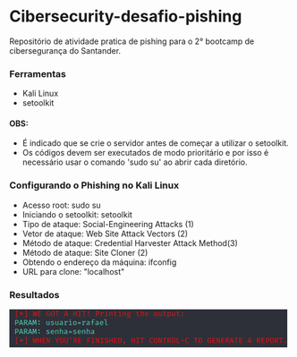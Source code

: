# Cibersecurity-desafio-pishing
Repositório de atividade pratica de pishing para o 2° bootcamp de cibersegurança do Santander.

### **Ferramentas**
* Kali Linux
* setoolkit
#### **OBS:**
* É indicado que se crie o servidor antes de começar a utilizar o setoolkit.
* Os códigos devem ser executados de modo prioritário e por isso é necessário usar o comando 'sudo su' ao abrir cada diretório.
### **Configurando o Phishing no Kali Linux**
* Acesso root: sudo su
* Iniciando o setoolkit: setoolkit
* Tipo de ataque: Social-Engineering Attacks (1)
* Vetor de ataque: Web Site Attack Vectors (2)
* Método de ataque: Credential Harvester Attack Method(3)  
* Método de ataque: Site Cloner (2)
* Obtendo o endereço da máquina: ifconfig
* URL para clone: "localhost"

### **Resultados**

![Resultado do Phishing](https://github.com/RafaelPenela/cibersecurity-desafio-pishing/blob/main/resultadopishing.png)
